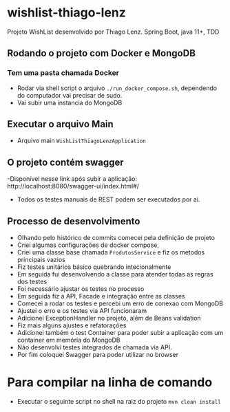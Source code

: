 # wishlist-thiago-lenz
Projeto WishList desenvolvido por Thiago Lenz. Spring Boot, java 11+, TDD 

## Rodando o projeto com Docker e MongoDB

### Tem uma pasta chamada Docker
- Rodar via shell script o arquivo `./run_docker_compose.sh`, dependendo do computador vai precisar de sudo.
- Vai subir uma instancia do MongoDB

## Executar o arquivo Main 
- Arquivo main `WishListThiagoLenzApplication`

## O projeto contém swagger 

-Disponível nesse link após subir a aplicação:
    http://localhost:8080/swagger-ui/index.html#/

- Todos os testes manuais de REST podem ser executados por ai. 

## Processo de desenvolvimento 
- Olhando pelo histórico de commits comecei pela definição de projeto
- Criei algumas configurações de docker compose, 
- Criei uma classe base chamada `ProdutosService` e fiz os metodos principais vazios
- Fiz testes unitários básico quebrando intecionalmente
- Em seguida fui desenvolvendo a classe para atender todas as regras dos testes
- Foi necessário ajustar os testes no processo 
- Em seguida fiz a API, Facade e integração entre as classes
- Comecei a rodar os testes e percebi um erro de conexao com MongoDB
- Ajustei o erro e os testes via API funcionaram 
- Adicionei ExceptionHandler no projeto, além de Beans validation 
- Fiz mais alguns ajustes e refatorações
- Adicionei também o test Container para poder subir a aplicação com um container em memória do MongoDB
- Não desenvolvi testes integrados de chamada via API. 
- Por fim coloquei Swagger para poder utilizar no browser

# Para compilar na linha de comando 

- Executar o seguinte script no shell na raiz do projeto
`mvn clean install`

